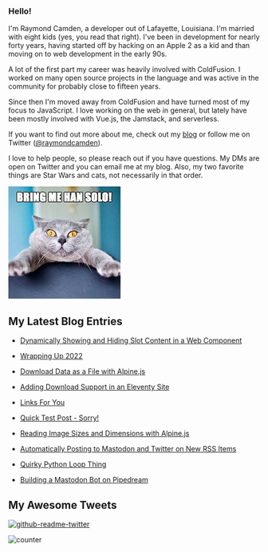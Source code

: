 ### Hello!

I'm Raymond Camden, a developer out of Lafayette, Louisiana. I'm married with eight kids (yes, you read that right). I've been in development for nearly forty years, having started off by hacking on an Apple 2 as a kid and than moving on to web development in the early 90s.

A lot of the first part my career was heavily involved with ColdFusion. I worked on many open source projects in the language and was active in the community for probably close to fifteen years. 

Since then I'm moved away from ColdFusion and have turned most of my focus to JavaScript. I love working on the web in general, but lately have been mostly involved with Vue.js, the Jamstack, and serverless. 

If you want to find out more about me, check out my [blog](https://www.raymondcamden.com) or follow me on Twitter ([@raymondcamden](https://twitter.com/raymondcamden)). 

I love to help people, so please reach out if you have questions. My DMs are open on Twitter and you can email me at my blog. Also, my two favorite things are Star Wars and cats, not necessarily in that order.

![Star Wars cat](https://raw.githubusercontent.com/cfjedimaster/cfjedimaster/master/cat.jpg)

<!-- RSS -->
## My Latest Blog Entries

* [Dynamically Showing and Hiding Slot Content in a Web Component](https://www.raymondcamden.com/2023/01/02/dynamically-showing-and-hiding-slot-content-in-a-web-component)

* [Wrapping Up 2022](https://www.raymondcamden.com/2022/12/28/wrapping-up-2022)

* [Download Data as a File with Alpine.js](https://www.raymondcamden.com/2022/12/19/download-data-as-a-file-with-alpinejs)

* [Adding Download Support in an Eleventy Site](https://www.raymondcamden.com/2022/12/13/adding-download-support-in-an-eleventy-site)

* [Links For You](https://www.raymondcamden.com/2022/12/12/links-for-you)

* [Quick Test Post - Sorry!](https://www.raymondcamden.com/2022/12/09/quick-test-post-sorry)

* [Reading Image Sizes and Dimensions with Alpine.js](https://www.raymondcamden.com/2022/12/08/reading-image-sizes-and-dimensions-with-alpinejs)

* [Automatically Posting to Mastodon and Twitter on New RSS Items](https://www.raymondcamden.com/2022/12/06/automatically-posting-to-mastodon-and-twitter-on-new-rss-items)

* [Quirky Python Loop Thing](https://www.raymondcamden.com/2022/12/05/quirky-python-loop-thing)

* [Building a Mastodon Bot on Pipedream](https://www.raymondcamden.com/2022/12/01/building-a-mastodon-bot-on-pipedream)

<!-- ENDRSS -->

## My Awesome Tweets 

[![github-readme-twitter](https://github-readme-twitter.gazf.vercel.app/api?id=raymondcamden&layout=wide)](https://github.com/gazf/github-readme-twitter)

![counter](https://enzy20r2pibx5pb.m.pipedream.net)
